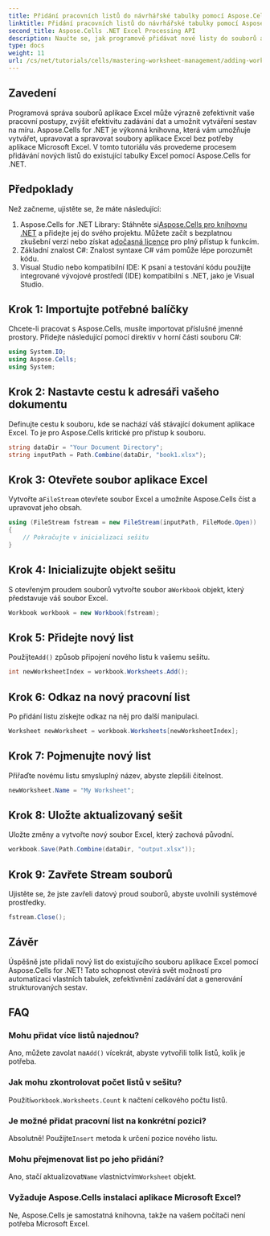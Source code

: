 ```yaml
---
title: Přidání pracovních listů do návrhářské tabulky pomocí Aspose.Cells
linktitle: Přidání pracovních listů do návrhářské tabulky pomocí Aspose.Cells
second_title: Aspose.Cells .NET Excel Processing API
description: Naučte se, jak programově přidávat nové listy do souborů aplikace Excel pomocí Aspose.Cells for .NET. Tento komplexní průvodce vás provede nezbytnými kroky.
type: docs
weight: 11
url: /cs/net/tutorials/cells/mastering-worksheet-management/adding-worksheets-to-designer-spreadsheet/
---
```

## Zavedení

Programová správa souborů aplikace Excel může výrazně zefektivnit vaše pracovní postupy, zvýšit efektivitu zadávání dat a umožnit vytváření sestav na míru. Aspose.Cells for .NET je výkonná knihovna, která vám umožňuje vytvářet, upravovat a spravovat soubory aplikace Excel bez potřeby aplikace Microsoft Excel. V tomto tutoriálu vás provedeme procesem přidávání nových listů do existující tabulky Excel pomocí Aspose.Cells for .NET.

## Předpoklady
Než začneme, ujistěte se, že máte následující:

1.  Aspose.Cells for .NET Library: Stáhněte si[Aspose.Cells pro knihovnu .NET](https://releases.aspose.com/cells/net/) a přidejte jej do svého projektu. Můžete začít s bezplatnou zkušební verzí nebo získat a[dočasná licence](https://purchase.aspose.com/temporary-license/) pro plný přístup k funkcím.
2. Základní znalost C#: Znalost syntaxe C# vám pomůže lépe porozumět kódu.
3. Visual Studio nebo kompatibilní IDE: K psaní a testování kódu použijte integrované vývojové prostředí (IDE) kompatibilní s .NET, jako je Visual Studio.

## Krok 1: Importujte potřebné balíčky
Chcete-li pracovat s Aspose.Cells, musíte importovat příslušné jmenné prostory. Přidejte následující pomocí direktiv v horní části souboru C#:

```csharp
using System.IO;
using Aspose.Cells;
using System;
```

## Krok 2: Nastavte cestu k adresáři vašeho dokumentu
Definujte cestu k souboru, kde se nachází váš stávající dokument aplikace Excel. To je pro Aspose.Cells kritické pro přístup k souboru.

```csharp
string dataDir = "Your Document Directory";
string inputPath = Path.Combine(dataDir, "book1.xlsx");
```

## Krok 3: Otevřete soubor aplikace Excel
 Vytvořte a`FileStream` otevřete soubor Excel a umožníte Aspose.Cells číst a upravovat jeho obsah.

```csharp
using (FileStream fstream = new FileStream(inputPath, FileMode.Open))
{
    // Pokračujte v inicializaci sešitu
}
```

## Krok 4: Inicializujte objekt sešitu
 S otevřeným proudem souborů vytvořte soubor a`Workbook` objekt, který představuje váš soubor Excel.

```csharp
Workbook workbook = new Workbook(fstream);
```

## Krok 5: Přidejte nový list
 Použijte`Add()` způsob připojení nového listu k vašemu sešitu.

```csharp
int newWorksheetIndex = workbook.Worksheets.Add();
```

## Krok 6: Odkaz na nový pracovní list
Po přidání listu získejte odkaz na něj pro další manipulaci.

```csharp
Worksheet newWorksheet = workbook.Worksheets[newWorksheetIndex];
```

## Krok 7: Pojmenujte nový list
Přiřaďte novému listu smysluplný název, abyste zlepšili čitelnost.

```csharp
newWorksheet.Name = "My Worksheet";
```

## Krok 8: Uložte aktualizovaný sešit
Uložte změny a vytvořte nový soubor Excel, který zachová původní.

```csharp
workbook.Save(Path.Combine(dataDir, "output.xlsx"));
```

## Krok 9: Zavřete Stream souborů
Ujistěte se, že jste zavřeli datový proud souborů, abyste uvolnili systémové prostředky.

```csharp
fstream.Close();
```

## Závěr
Úspěšně jste přidali nový list do existujícího souboru aplikace Excel pomocí Aspose.Cells for .NET! Tato schopnost otevírá svět možností pro automatizaci vlastních tabulek, zefektivnění zadávání dat a generování strukturovaných sestav.

## FAQ

### Mohu přidat více listů najednou?
 Ano, můžete zavolat na`Add()` vícekrát, abyste vytvořili tolik listů, kolik je potřeba.

### Jak mohu zkontrolovat počet listů v sešitu?
 Použití`workbook.Worksheets.Count` k načtení celkového počtu listů.

### Je možné přidat pracovní list na konkrétní pozici?
 Absolutně! Použijte`Insert` metoda k určení pozice nového listu.

### Mohu přejmenovat list po jeho přidání?
Ano, stačí aktualizovat`Name` vlastnictvím`Worksheet` objekt.

### Vyžaduje Aspose.Cells instalaci aplikace Microsoft Excel?
Ne, Aspose.Cells je samostatná knihovna, takže na vašem počítači není potřeba Microsoft Excel.